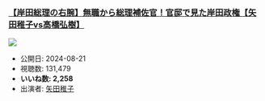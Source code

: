 ### [【岸田総理の右腕】無職から総理補佐官！官邸で見た岸田政権【矢田稚子vs高橋弘樹】](https://www.youtube.com/watch?v=H5Cmc1wsvH4)
[![](https://img.youtube.com/vi/H5Cmc1wsvH4/sddefault.jpg)](https://www.youtube.com/watch?v=H5Cmc1wsvH4)
-   公開日: 2024-08-21
-   視聴数: 131,479
-   **いいね数: 2,258**
-   出演者: [矢田稚子](/rehacq_fan/people/矢田稚子 "wikilink")
